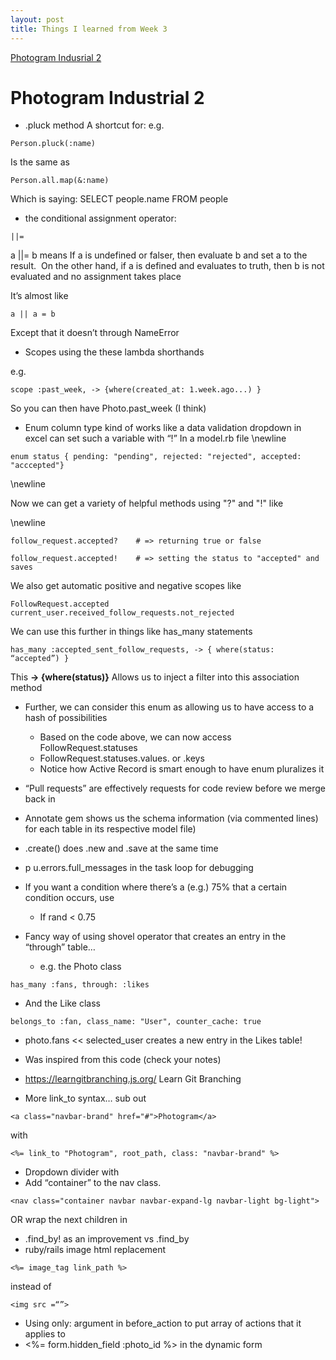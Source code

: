 ```yaml
---
layout: post
title: Things I learned from Week 3
---
```

[Photogram Indusrial 2](#Photogram-Industrial-2)






# Photogram Industrial 2


*  .pluck method
A shortcut for:
e.g.

```
Person.pluck(:name)
```
Is the same as
```
Person.all.map(&:name)
```

Which is saying:
SELECT people.name FROM people

* the conditional assignment operator:


```
||=
```


 a ||= b means
If a is undefined or falser, then evaluate b and set a to the result.  On the other hand, if a is defined and evaluates to truth, then b is not evaluated and no assignment takes place

It’s almost like 

```
a || a = b
```

Except that it doesn’t through NameError

* Scopes using the these lambda shorthands

e.g.
```
scope :past_week, -> {where(created_at: 1.week.ago...) }
```

So you can then have
Photo.past_week (I think)

* Enum column type kind of works like a data validation dropdown in excel can set such a variable with “!”
In a model.rb file
\newline



```
enum status { pending: "pending", rejected: "rejected", accepted: "acccepted"}
```
\newline


Now we can get a variety of helpful methods using "?" and "!"
like

\newline


```
follow_request.accepted?    # => returning true or false

follow_request.accepted!    # => setting the status to "accepted" and saves

```

We also get automatic positive and negative scopes
like

```
FollowRequest.accepted
current_user.received_follow_requests.not_rejected
```

We can use this further in things like has_many statements

```
has_many :accepted_sent_follow_requests, -> { where(status: “accepted”) }
```

This 
**-> {where(status)}**
Allows us to inject a filter into this association method

* Further, we can consider this enum as allowing us to have access to a hash of possibilities
    * Based on the code above, we can now access FollowRequest.statuses
    * FollowRequest.statuses.values.   or .keys
    * Notice how Active Record is smart  enough to have enum pluralizes it


* “Pull requests” are effectively requests for code review before we merge back in

* Annotate gem shows us the schema information (via commented lines) for each table in its respective model file)
* .create() does .new and .save at the same time
*  p u.errors.full_messages in the task loop for debugging
* If you want a condition where there’s a (e.g.) 75% that a certain condition occurs, use
    * If rand < 0.75
* Fancy way of using shovel operator that creates an entry in the “through” table…
    * e.g. the Photo class 
```
has_many :fans, through: :likes
```

   * And the Like class
```
belongs_to :fan, class_name: "User", counter_cache: true
```
   * photo.fans <<  selected_user     creates a new entry in the Likes table!
   * Was inspired from this code (check your notes)
* https://learngitbranching.js.org/     Learn Git Branching

* More link_to syntax… sub out 
```
<a class="navbar-brand" href="#">Photogram</a>
```

with
```
<%= link_to "Photogram", root_path, class: "navbar-brand" %>
```

* Dropdown divider with <div class="dropdown-divider"></div>
* Add “container” to the nav class.
```
<nav class="container navbar navbar-expand-lg navbar-light bg-light">
```

 OR wrap the next children in <div class = “container”> 
 
* .find_by! as an improvement vs .find_by
* ruby/rails image html replacement
```
<%= image_tag link_path %>
```
instead of 
```
<img src =“”>
```

* Using only: argument in before_action to put array of actions that it applies to
*  <%= form.hidden_field :photo_id %> in the dynamic form
